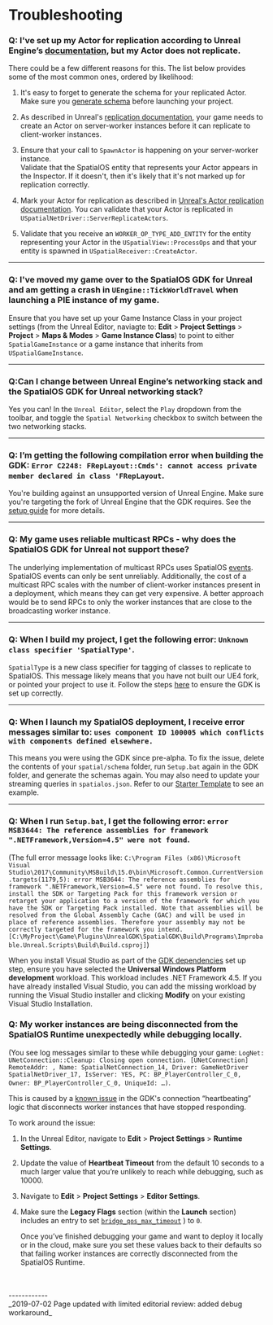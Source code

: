 # Troubleshooting

### Q: I've set up my Actor for replication according to Unreal Engine’s [documentation](https://docs.unrealengine.com/en-us/Gameplay/Networking/Actors), but my Actor does not replicate.

There could be a few different reasons for this. The list below provides some of the most common ones, ordered by likelihood:

1. It's easy to forget to generate the schema for your replicated Actor. Make sure you [generate schema]({{urlRoot}}/content/how-to-use-schema) before launching your project.

2. As described in Unreal's [replication documentation](https://docs.unrealengine.com/en-us/Gameplay/Networking/Actors), your game needs to create an Actor on server-worker instances before it can replicate to client-worker instances.

3. Ensure that your call to `SpawnActor` is happening on your server-worker instance.<br/>
Validate that the SpatialOS entity that represents your Actor appears in the Inspector. If it doesn't, then it's likely that it's not marked up for replication correctly.

1. Mark your Actor for replication as described in [Unreal's Actor replication documentation](https://docs.unrealengine.com/en-us/Gameplay/Networking/Actors). You can validate that your Actor is replicated in `USpatialNetDriver::ServerReplicateActors`.

1. Validate that you receive an `WORKER_OP_TYPE_ADD_ENTITY` for the entity representing your Actor in the `USpatialView::ProcessOps` and that your entity is spawned in `USpatialReceiver::CreateActor`.

------

### Q: I've moved my game over to the SpatialOS GDK for Unreal and am getting a crash in `UEngine::TickWorldTravel` when launching a PIE instance of my game.

Ensure that you have set up your Game Instance Class in your project settings (from the Unreal Editor, naviagte to: **Edit** > **Project Settings** > **Project** > **Maps & Modes** > **Game Instance Class**) to point to either `SpatialGameInstance` or a game instance that inherits from `USpatialGameInstance`.

------

### Q:Can I change between Unreal Engine’s networking stack and the SpatialOS GDK for Unreal networking stack?

Yes you can! In the `Unreal Editor`, select the `Play` dropdown from the toolbar, and toggle the `Spatial Networking` checkbox to switch between the two networking stacks.

------

### Q: I’m getting the following compilation error when building the GDK: `Error C2248: FRepLayout::Cmds': cannot access private member declared in class 'FRepLayout`.

You're building against an unsupported version of Unreal Engine. Make sure you're targeting the fork of Unreal Engine that the GDK requires. See the [setup guide]({{urlRoot}}/content/get-started/dependencies) for more details.

------

### Q: My game uses reliable multicast RPCs - why does the SpatialOS GDK for Unreal not support these?

The underlying implementation of multicast RPCs uses SpatialOS [events](https://docs.improbable.io/reference/latest/shared/glossary#event). SpatialOS events can only be sent unreliably. Additionally, the cost of a multicast RPC scales with the number of client-worker instances present in a deployment, which means they can get very expensive. A better approach would be to send RPCs to only the worker instances that are close to the broadcasting worker instance.

------

### Q: When I build my project, I get the following error: `Unknown class specifier 'SpatialType'`.

`SpatialType` is a new class specifier for tagging of classes to replicate to SpatialOS. This message likely means that you have not built our UE4 fork, or pointed your project to use it. Follow the steps [here]({{urlRoot}}/content/get-started/introduction) to ensure the GDK is set up correctly.

------

### Q: When I launch my SpatialOS deployment, I receive error messages similar to: `uses component ID 100005 which conflicts with components defined elsewhere.`

This means you were using the GDK since pre-alpha. To fix the issue, delete the contents of your `spatial/schema` folder, run `Setup.bat` again in the GDK folder, and generate the schemas again. You may also need to update your streaming queries in `spatialos.json`. Refer to our [Starter Template]({{urlRoot}}/content/get-started/gdk-template) to see an example.

------

### Q: When I run `Setup.bat`, I get the following error: `error MSB3644: The reference assemblies for framework ".NETFramework,Version=4.5" were not found`.

(The full error message looks like:
`C:\Program Files (x86)\Microsoft Visual Studio\2017\Community\MSBuild\15.0\bin\Microsoft.Common.CurrentVersion.targets(1179,5): error MSB3644: The reference assemblies for framework ".NETFramework,Version=4.5" were not found. To resolve this, install the SDK or Targeting Pack for this framework version or retarget your application to a version of the framework for which you have the SDK or Targeting Pack installed. Note that assemblies will be resolved from the Global Assembly Cache (GAC) and will be used in place of reference assemblies. Therefore your assembly may not be correctly targeted for the framework you intend. [C:\MyProject\Game\Plugins\UnrealGDK\SpatialGDK\Build\Programs\Improbable.Unreal.Scripts\Build\Build.csproj]`)

When you install Visual Studio as part of the [GDK dependencies]({{urlRoot}}/content/get-started/dependencies) set up step, ensure you have selected the **Universal Windows Platform development** workload. This workload includes .NET Framework 4.5. If you have already installed Visual Studio, you can add the missing workload by running the Visual Studio installer and clicking **Modify** on your existing Visual Studio Installation.


### Q: My worker instances are being disconnected from the SpatialOS Runtime unexpectedly while debugging locally.

(You see log messages similar to these while debugging your game: `LogNet: UNetConnection::Cleanup: Closing open connection. [UNetConnection] RemoteAddr: , Name: SpatialNetConnection_14, Driver: GameNetDriver SpatialNetDriver_17, IsServer: YES, PC: BP_PlayerController_C_0, Owner: BP_PlayerController_C_0, UniqueId: …)`.

This is caused by a [known issue](https://github.com/spatialos/UnrealGDK/issues/940) in the GDK's connection “heartbeating” logic that disconnects worker instances that have stopped responding. 

To work around the issue:

1. In the Unreal Editor, navigate to **Edit** > **Project Settings** > **Runtime Settings**.
1. Update the value of **Heartbeat Timeout** from the default 10 seconds to a much larger value that you’re unlikely to reach while debugging, such as 10000.
1. Navigate to **Edit** > **Project Settings** > **Editor Settings**.
1. Make sure the **Legacy Flags** section (within the **Launch** section) includes an entry to set [`bridge_qos_max_timeout`](https://docs.improbable.io/reference/latest/shared/project-layout/launch-config#legacy-flags) ) to `0`. 

    Once you’ve finished debugging your game and want to deploy it locally or in the cloud, make sure you set these values back to their defaults so that failing worker instances are correctly disconnected from the SpatialOS Runtime.

<br/>
<br/>------------<br/>
_2019-07-02 Page updated with limited editorial review: added debug workaround_